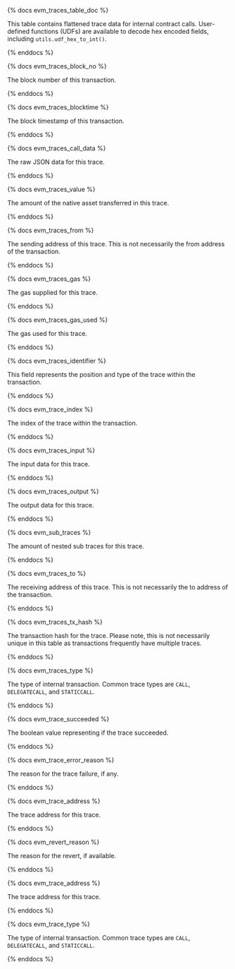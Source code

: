{% docs evm_traces_table_doc %}

This table contains flattened trace data for internal contract calls. User-defined functions (UDFs) are available to decode hex encoded fields, including `utils.udf_hex_to_int()`.

{% enddocs %}

{% docs evm_traces_block_no %}

The block number of this transaction.

{% enddocs %}

{% docs evm_traces_blocktime %}

The block timestamp of this transaction.

{% enddocs %}

{% docs evm_traces_call_data %}

The raw JSON data for this trace.

{% enddocs %}

{% docs evm_traces_value %}

The amount of the native asset transferred in this trace.

{% enddocs %}

{% docs evm_traces_from %}

The sending address of this trace. This is not necessarily the from address of the transaction.

{% enddocs %}

{% docs evm_traces_gas %}

The gas supplied for this trace.

{% enddocs %}

{% docs evm_traces_gas_used %}

The gas used for this trace.

{% enddocs %}

{% docs evm_traces_identifier %}

This field represents the position and type of the trace within the transaction.

{% enddocs %}

{% docs evm_trace_index %}

The index of the trace within the transaction.

{% enddocs %}

{% docs evm_traces_input %}

The input data for this trace.

{% enddocs %}

{% docs evm_traces_output %}

The output data for this trace.

{% enddocs %}

{% docs evm_sub_traces %}

The amount of nested sub traces for this trace.

{% enddocs %}

{% docs evm_traces_to %}

The receiving address of this trace. This is not necessarily the to address of the transaction.

{% enddocs %}

{% docs evm_traces_tx_hash %}

The transaction hash for the trace. Please note, this is not necessarily unique in this table as transactions frequently have multiple traces.

{% enddocs %}

{% docs evm_traces_type %}

The type of internal transaction. Common trace types are `CALL`, `DELEGATECALL`, and `STATICCALL`.

{% enddocs %}

{% docs evm_trace_succeeded %}

The boolean value representing if the trace succeeded.

{% enddocs %}

{% docs evm_trace_error_reason %}

The reason for the trace failure, if any.

{% enddocs %}

{% docs evm_trace_address %}

The trace address for this trace.

{% enddocs %}

{% docs evm_revert_reason %}

The reason for the revert, if available.

{% enddocs %}

{% docs evm_trace_address %}

The trace address for this trace.

{% enddocs %}

{% docs evm_trace_type %}

The type of internal transaction. Common trace types are `CALL`, `DELEGATECALL`, and `STATICCALL`.

{% enddocs %}
